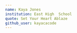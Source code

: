 ```yaml
---
name: Kaya Jones
institution: East High  School
quote: Set Your Heart Ablaze
github_user: kayacacode
---
```

